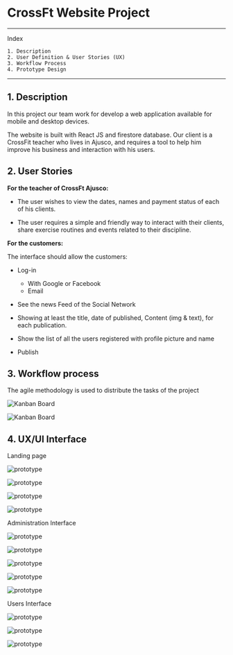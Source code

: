 # CrossFt Website Project

---

Index

    1. Description
    2. User Definition & User Stories (UX)
    3. Workflow Process
    4. Prototype Design

---

## 1. Description

In this project our team work for develop a web application available for mobile and desktop devices.

The website is built with React JS and firestore database.
Our client is a CrossFit teacher who lives in Ajusco, and requires a tool to help him improve his business and interaction with his users.

## 2. User Stories

**For the teacher of CrossFt Ajusco:**

- The user wishes to view the dates, names and payment status of each of his clients.

- The user requires a simple and friendly way to interact with their clients, share exercise routines and events related to their discipline.

**For the customers:**

The interface should allow the customers:

- Log-in
  - With Google or Facebook
  - Email
- See the news Feed of the Social Network
- Showing at least the title, date of published, Content (img & text), for each publication.
- Show the list of all the users registered with profile picture and name

- Publish

## 3. Workflow process

The agile methodology is used to distribute the tasks of the project

![Kanban Board](./assets/readmeImg/SDLC.png)

![Kanban Board](./assets/readmeImg/SDLC2.png)

## 4. UX/UI Interface

Landing page

![prototype](./assets/readmeImg/landing_page.png)

![prototype](./assets/readmeImg/login.png)

![prototype](./assets/readmeImg/LP_2.png)

![prototype](./assets/readmeImg/footer.png)

Administration Interface

![prototype](./assets/readmeImg/dashboard.png)

![prototype](./assets/readmeImg/calendar.png)

![prototype](./assets/readmeImg/modal.png)

![prototype](./assets/readmeImg/UsersRegister.png)

![prototype](./assets/readmeImg/table.png)

Users Interface

![prototype](./assets/readmeImg/CrossFtCommunity.png)

![prototype](./assets/readmeImg/UserProfile.png)

![prototype](./assets/readmeImg/UserWorkout.png)
